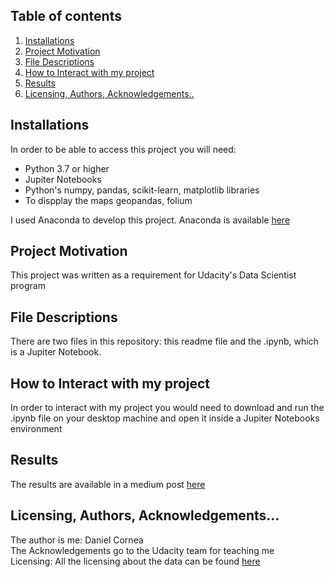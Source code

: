 ## Table of contents

1. [Installations](#installations)
2. [Project Motivation](#motivation)
3. [File Descriptions](#descriptions)
4. [How to Interact with my project](#interact)
5. [Results](#results)
6. [Licensing, Authors, Acknowledgements..](#license)


<a name="installations"></a>
## Installations
In order to be able to access this project you will need: 
<ul>
  <li> Python 3.7 or higher</li>
  <li> Jupiter Notebooks</li>
  <li> Python's numpy, pandas, scikit-learn, matplotlib libraries</li>
   <li> To dispplay the maps geopandas, folium </li>
</ul>

I used Anaconda to develop this project. Anaconda is available <a href ="https://www.anaconda.com" target="_blank"> here </a>
 
<a name="motivation"></a>
## Project Motivation 
This project was written as a requirement for Udacity's Data Scientist program

<a name="descriptions"></a>
## File Descriptions
There are two files in this repository: this readme file and the .ipynb, which is a Jupiter Notebook. 

<a name="interact"></a>
## How to Interact with my project
In order to interact with my project you would need to download and run the .ipynb file on your desktop machine and open it inside a Jupiter Notebooks environment 
<a name="results"></a>

## Results 
The results are available in a medium post <a href="https://daniel-cornea.medium.com/this-is-what-might-influence-the-price-of-your-berlin-airbnb-listing-or-not-17663340d854" target="_blank"> here</a> 
<a name="license"></a>

## Licensing, Authors, Acknowledgements...
The author is me: Daniel Cornea  <br />
The Acknowledgements go to the Udacity team for teaching me <br />
Licensing: All the licensing about the data can be found  <a href = "http://insideairbnb.com/get-the-data.html" target="_blank"> here </a> 



